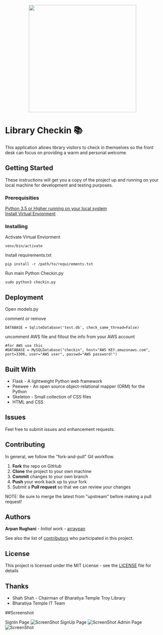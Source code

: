 
<p align="center">
  <img src="https://github.com/BharatiyaTemple/LibraryCheckin/blob/master/static/img/logo.png" width="350"/>
  
</p>

# Library Checkin  :books:

This application allows library visitors to check in themselves so the front desk can focus on providing a warm and personal welcome.

## Getting Started

These instructions will get you a copy of the project up and running on your local machine for development and testing purposes.


### Prerequisities
<a href="https://www.python.org/downloads/">Python 3.5 or Higher running on your local system </a> <br>
<a href="http://flask.pocoo.org/docs/0.11/installation/">Install Virtual Enviorment</a>


### Installing

Activate Virtual Enviorment
```
venv/bin/activate
```
Install requirements.txt
```
pip install -r /path/to/requirements.txt
```
Run main Python Checkin.py
```
sudo python3 checkin.py
```

## Deployment
Open models.py

comment or remove
```
DATABASE = SqliteDatabase('test.db', check_same_thread=False)
```
uncomment AWS file and fillout the info from your AWS account 
```
#for AWS use this
#DATABASE = MySQLDatabase("checkin", host="AWS KEY.amazonaws.com", port=3306, user="AWS user", passwd="AWS password!")
```

## Built With

* Flask - A lightweight Python web framework
* Peewee - An open source object-relational mapper (ORM) for the Python 
* Skeleton - Small collection of CSS files
* HTML and CSS


## Issues
Feel free to submit issues and enhancement requests.

## Contributing

In general, we follow the "fork-and-pull" Git workflow.

 1. **Fork** the repo on GitHub
 2. **Clone** the project to your own machine
 3. **Commit** changes to your own branch
 4. **Push** your work back up to your fork
 5. Submit a **Pull request** so that we can review your changes

NOTE: Be sure to merge the latest from "upstream" before making a pull request!


## Authors

**Arpan Rughani** - *Initial work* - [arraypan](https://github.com/arraypan)

See also the list of [contributors](https://github.com/BharatiyaTemple/LibraryCheckin/contributors) who participated in this project.

## License

This project is licensed under the MIT License - see the [LICENSE](LICENSE) file for details

## Thanks

* Shah Shah - Chairman of Bharatiya Temple Troy Library 
* Bharatiya Temple IT Team


##Screenshot

  SignIn Page
  ![ScreenShot](https://github.com/BharatiyaTemple/LibraryCheckin/blob/master/screenshots/signin.png)
  SignUp Page
  ![ScreenShot](https://github.com/BharatiyaTemple/LibraryCheckin/blob/master/screenshots/signup.png)
  Admin Page
  ![ScreenShot](https://github.com/BharatiyaTemple/LibraryCheckin/blob/master/screenshots/admin.png)



